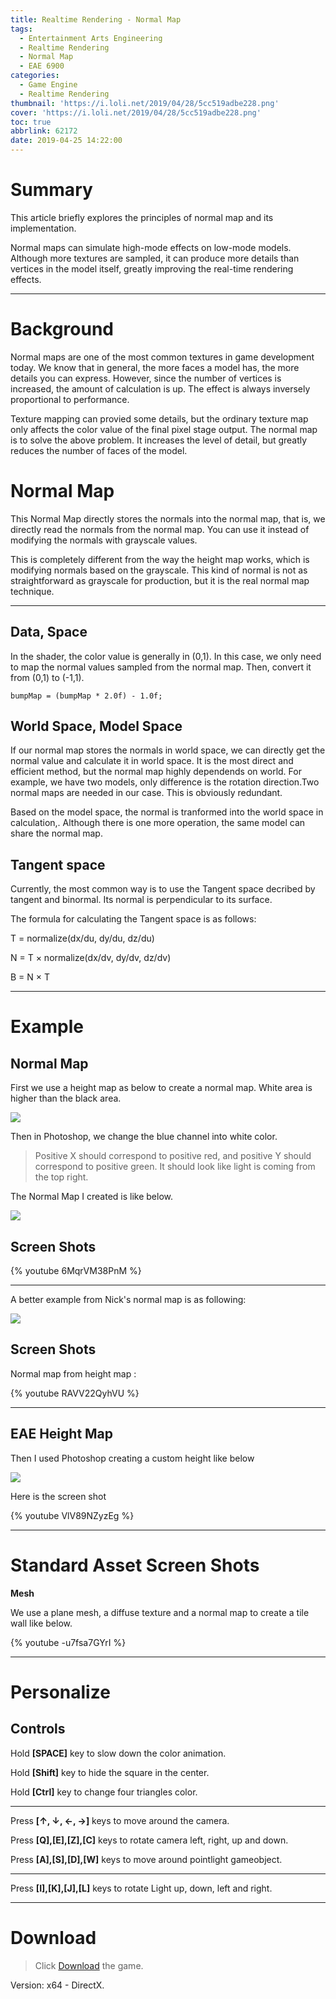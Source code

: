 ```yaml
---
title: Realtime Rendering - Normal Map
tags:
  - Entertainment Arts Engineering
  - Realtime Rendering
  - Normal Map
  - EAE 6900
categories:
  - Game Engine
  - Realtime Rendering
thumbnail: 'https://i.loli.net/2019/04/28/5cc519adbe228.png'
cover: 'https://i.loli.net/2019/04/28/5cc519adbe228.png'
toc: true
abbrlink: 62172
date: 2019-04-25 14:22:00
---
```


# Summary 

This article briefly explores the principles of normal map and its implementation.

Normal maps can simulate high-mode effects on low-mode models. Although more textures are sampled, it can produce more details than vertices in the model itself, greatly improving the real-time rendering effects.

<!--more--> 
---
# Background

Normal maps are one of the most common textures in game development today. We know that in general, the more faces a model has, the more details you can express. However, since the number of vertices is increased,  the amount of calculation is up. The effect is always inversely proportional to performance. 

Texture mapping can provied some details, but the ordinary texture map only affects the color value of the final pixel stage output. The normal map is to solve the above problem. It increases the level of detail,  but greatly reduces the number of faces of the model.

# Normal Map  

This Normal Map directly stores the normals into the normal map, that is, we directly read the normals from the normal map. You can use it instead of modifying the normals with grayscale values. 

This is completely different from the way the height map works, which is modifying normals based on the grayscale. This kind of normal is not as straightforward as grayscale for production, but it is the real normal map technique.

--------------------- 


## Data, Space


In the shader, the color value is generally in (0,1). In this case, we only need to map the normal values sampled from the normal map. Then, convert it from  (0,1)  to  (-1,1).


```
bumpMap = (bumpMap * 2.0f) - 1.0f;

```


## World Space, Model Space


If our normal map stores the normals in world space, we can directly get the normal value and calculate it in world space. It is the most direct and efficient method, but the normal map  highly dependends on world. For example, we have two models, only difference is the rotation direction.Two normal maps are needed in our case. This is obviously redundant.

Based on the model space,  the normal is tranformed into the world space in calculation,. Although there is one more operation, the same model can share the normal map.


## Tangent space 

Currently, the most common way is to use the Tangent space decribed by tangent and binormal. Its normal is perpendicular to its surface.

The formula for calculating the Tangent space is as follows:


T = normalize(dx/du, dy/du, dz/du)

N = T × normalize(dx/dv, dy/dv, dz/dv)

B = N × T

---

# Example


## Normal Map

First we use a height map as below to create a normal map.  White area is higher than the black area.

![](https://i.loli.net/2019/04/26/5cc2330496414.png)

Then in Photoshop, we change the blue channel into white color. 

> Positive X should correspond to positive red, and positive Y should correspond to positive green. It should look like light is coming from the top right.

The Normal Map I created is like below.

![](https://i.loli.net/2019/05/03/5ccb9e4a70b1e.png)

## Screen Shots

{% youtube 6MqrVM38PnM %}

---

A better example from Nick's normal map is as following:


![](https://i.loli.net/2019/04/26/5cc233f956dda.png)


## Screen Shots

Normal map from height map :

{% youtube RAVV22QyhVU %}


---


## EAE Height Map

Then I used Photoshop creating a custom height like below

![](https://i.loli.net/2019/05/03/5ccba8f33117e.png)

Here is the screen shot

{% youtube VlV89NZyzEg %}


---


# Standard Asset Screen Shots


**Mesh**

We use a plane mesh, a diffuse texture and a normal map to create a tile wall like below.

{% youtube -u7fsa7GYrI %}


---



# Personalize

## Controls

Hold **[SPACE]** key to slow down the color animation. 

Hold **[Shift]** key to hide the square in the center.

Hold **[Ctrl]** key to change four triangles color.

---

Press **[↑, ↓, ←, →]** keys to move around the camera. 

Press **[Q],[E],[Z],[C]** keys to rotate camera left, right, up and down.

Press **[A],[S],[D],[W]** keys to move around pointlight gameobject.

---


Press **[I],[K],[J],[L]** keys to rotate Light up, down, left and right.

***
 



# Download

> Click [Download](http://chenmi.ink/dwns/MyGame_A12.zip) the game.

Version: x64 - DirectX.




